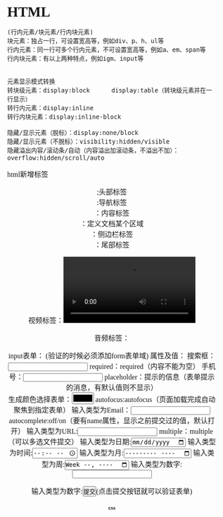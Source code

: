 # HTML
```
(行内元素/块元素/行内块元素)
块元素：独占一行，可设置宽高等，例如div、p、h、ul等
行内元素：同一行可多个行内元素，不可设置宽高等，例如a、em、span等
行内块元素：有以上两种特点，例如igm、input等


元素显示模式转换
转块级元素：display:block      display:table（转块级元素并在一行显示）
转行内元素：display:inline
转行内块元素：display:inline-block

隐藏/显示元素（脱标）：display:none/block
隐藏/显示元素（不脱标）：visibility:hidden/visible
隐藏溢出内容/滚动条/自动（内容溢出加滚动条，不溢出不加）：overflow:hidden/scroll/auto
```

html新增标签
<header>;头部标签
<nav>:导航标签
<article>：内容标签
<section>：定义文档某个区域
<aside>：侧边栏标签
<footer>：尾部标签 

视频标签：<video src="~~~"><video>(大部分浏览器支持mp4)
		属性：width/hight（宽高）
				autoplay="autoplay"(自动播放,谷歌浏览器多加 muted="muted")
				preload="auto/none"（是否预加载视频，有autoplay则忽略）
				controls="controls"（显示播放控件）
				loop="loop"（视频无限循环）
				poster="~~~"（视频未加载完成时显示的图片）

音频标签：<audio src="~~~"><audio>(大部分浏览器支持mp3)
		属性：autoplay="autoplay"(自动播放)
			 controls="controls"（显示播放控件）
			 loop="loop"（视频无限循环）

input表单：
<from action="">(验证的时候必须添加form表单域)
												属性及值：
搜索框：<input type="search">							required：required（内容不能为空）
手机号：<input type="tel">								placeholder：提示的信息（表单提示的消息，有默认值则不显示）			
生成颜色选择表单：<input type="color">					 autofocus:autofocus（页面加载完成自动聚焦到指定表单）
输入类型为Email：<input type="email">					autocomplete:off/on（要有name属性，显示之前提交过的值，默认打开）
输入类型为URL:<input type="url">						multiple：multiple（可以多选文件提交）
输入类型为日期:<input type="date">
输入类型为时间:<input type="time">
输入类型为月:<input type="month">
输入类型为周:<input type="week">
输入类型为数字:<input type="number">

输入类型为数字:<input type="submit" value="提交">(点击提交按钮就可以验证表单)

</from>



# css
<style type ="text/css">
/*css初始化*/

* {margin:0;    /*清除内外边距*/
padding:0;
box-sizing:border-box	/*padding和border不会撑大盒子，前提是二者大小都不超过width*/}

em,i {font-style: normal;}      /*em、i不倾斜*/

li {list-style: none;}  /*去除li圆点*/

img {border: 0;         
        vertical-align: middle;}   /*取消图片地侧空白缝隙*/

button {cursor: pointer;}  /*经过button按钮鼠标变小手*/

a {text-decoration: none;}      /*取消链接下划线*/

body {-webkit-font-smoothing:antialiased;       /*css3 抗锯齿，文字更清晰*/
        font-size: 16px;
        font-family: "微软雅黑";}

.clearfiz::after {visibility: hidden;   /*清除浮动*/
        clear: both;
        display: block;
        content: ".";
        height: 0;}
/*css初始化*/

css选择器
链接伪类选择器	(要按照LVHA的顺序写)
a:link{}	/*选择未被选择的链接*/
a:visited{}	/*选择已被访问的链接*/
a:hover{}		/*鼠标指针位于其上的链接*/
a:active{}	/*鼠标按下未松开的链接*/
a:focus{}伪类选择器	/*选择获得焦点的元素，主要用于input类表单元素*/
input:checked：/*选择被选中的 复选框 或 单选按钮*/

属性选择器
div[text-align]{}	/*选择带有text-align属性的div*/
div[text-align=left]{}	/*选择带有text-align属性且属性值为left的div*/
div[class^=box]{}	/*选择带有class属性且属性值 开头 字母为 box 的div*/
div[class$=box]{}	/*选择带有class属性且属性值 结尾 字母为 box 的div*/
div[class*=box]{}	/*选择带有class属性且属性值 含有 字母为 box 的div*/

结构伪类选择器（div里只有p这 一种 子元素时）
div p:first-child	/*选择div中的第一个p*/
div p:last-child	/*选择div中的最后一个p*/
div p:nth-child(n/even/odd/公式)	/*选择ul中的第n个p/偶数/奇数/例如：5n-1（n从0开始算）*/
	div :first-child		/*选择div中的第一个子元素）*/

结构伪类选择器（div里有 多种 子元素时）
div p:first-of-type	/*选择div中的第一个p*/
div p:last-of-type	/*选择div中的最后一个p*/
div p:nth-of-type(n/even/odd/公式)	/*选择ul中的第n个p/偶数/奇数/例如：5n-1（n从0开始算）*/
	div :first-of-type		/*选择div中的第一个子元素）*/

伪元素选择器（通过css创建html标签，简化html结构）（属于行内元素）
div::before{content:"123";}	/*作为div的子元素，摆在div前面*/
div::after{content:"123";}		/*作为div的子元素，摆在div后面*/

添加前后两个伪元素清除浮动
.box1::before {visibility: hidden;			
				clear: both;
				display: block;
				content: ".";
				height: 0;}

.box1::after {visibility: hidden;
				clear: both;
				display: block;
				content: ".";
				height: 0;}

css3过渡动画：（搭配:hover）transition:要过渡的属性/花费时间/运动曲线（默认ease，可略）/何时开始（默认0s，可略）
div {
	width:100px;
	height:200px;
	transition:width 1s ease 1s, height 1s ease 1s	/*所有属性一起变（all 1s ease 1s）*/
	}

div:hover {
	width:200px;
	height:300px;
}


font-size:14px; /*定义字体大小属性*/

color:#0000;     /*定义颜色属性*/

font-family: "微软雅黑";  /*设置字体*/

font-weight: 400;/*定义字体粗细，400是默认，700   加粗，bold*/

font-style: normal;/*定义字体风格，italic斜体，oblique倾斜*/

line-height: 80px; /*字体行的间距：*/

letter-spacing: 9px;  /*字体左右的间距：*/

word-spacing:10px;	/*单词间距*/

text-align: center; /*文本居中，只对<div><p>等 块元素 有用，对于图片可以给图片加<p>标签*/

text-decoration:# /*文本下划线、上划线、删除线等或删除*/

text-indent:2em； /*缩进2个字符，负值反方向*/

text-transform:uppercase; /*英文大小写*/

text-shadow:10px/10px/20px/black; /*文本 水平阴影，垂直阴影，模糊半径，阴影颜色    最后加逗号继续叠加阴影*/

line-height:center/30px； /*文字垂直水平居中/行间距*/

list-style: none;/* 去列表小圆点*/

outline:solid #ff0000 10px;  /*元素周围的轮廓，不占用空间，针对链接、表单控件和ImageMap等元素设计，用于搜索栏*/
outline:none/*取消选中状态的边框*/
border: solid #a0a0a0 12px; /*边缘，占用空间，可应用于几乎所有有形的html元素,主要用于美化*/

box-shadow: 10px 10px 20px #919191; /*图片阴影*/

opacity: 0; /*不透明度*/

white-space:nowrap	/*强制文本在一行显示（不允许换行）*/
overflow:hidden	/*隐藏溢出文本*/
text-overflow:ellipsis/*溢出文本用省略号显示*/


css 盒子		/*给子盒子加外边距向下移动，父盒子也会向下移动。解决方案：父盒子加边框、内边距、overflow:hidden（隐藏溢出）*/
width: 50px;#盒子模型的宽度

height: 50px;# 盒子模型的高度

background: #C57273;#盒子模型的背景

border-bottom：1px solid #3E292A;	/*给盒子下方加边框，样式：none没有边框，solid单实线，dashed虚线,dotted点线,double双实线*/border-collapse:collapse		/*相邻边框合并1+1=1*/
border-radius:18px;		/*圆框*/

barder：10px solid transparent	/*给无宽高div设置透明边框，其中一边有边框，则呈现小三角形*/
barder-left-color：#3E292A

.三角形/梯形盒子{border-width:  200px 500px 0 0; 
        border-style: solid;
        border-color: transparent black transparent transparent;
        width: 0px;
        height: 0px;}

box-sizing:border-box	/*padding和border不会撑大盒子，前提是二者大小都不超过width*/



flex布局
	display: flex;				/*Flexbox布局(给父元素设置)*/

	flex-direction: row（默认）/row-reverse/column/column-reverse;/*设置主轴方向,（左右/反/上下/反）*/
	
	/*子元素 主轴 排列方式（从 主轴 头部开始/反/在主轴居中/平分剩余空间/先两边贴，再平分剩余空间）*/
	justify-content: flex-start（默认）/flex-end/center/space-around/space-between;
		
	/*单行子元素 测轴 排列方式（顶部对齐/反/沿着测轴拉伸（不能设置高度）/垂直居中）*/
	align-items:flex-start/flex-end/stretch/center;		

	flex-wrap:wrap/nowrap	/*换行/不换行（默认，父元素一行装不下，子元素回自动变小	）*/

	/*换行后：多行子元素 测轴 排列方式（顶部对齐/反/沿着测轴拉伸（不能设置高度）/垂直居中/平分剩余空间/先两边贴，再平分剩余空间）*/
	align-content:flex-start/flex-end/stretch/center/space-around/space-between;

	flex-flow:column wrap	/*flex-direction和flex-wrap的简写*/

	



background-color: red;		/*上色*/

margin:0 auto; 	/*盒子水平居中（前提要设置了宽度）*/

padding:50px; 	/*设置内边距。（上、右、下、左）按顺序  影响盒子大小(不设置盒子宽或高则不影响)*/

margin:50px;  	/*设置外边距。（上、右、下、左）按顺序  影响盒子大小*/

*{ padding:0; margin:0;}  	/*所有元素设置为0*/

background-image: url();  	/*背景图像 默认平铺*/

background-repeat:repeat/no-repeat/repeat-x/repeat-y; /*背景平铺，既图小盒子大的情况下，图自动复制铺满*/

background-position:center top/2px 5px; /*背景位置：上对齐居中(两种可混合使用)*/
拓展：精灵图 （针对不常更换的背景图片）（多个小图标合成一张分布好位置的大背景图，创建各小图标对应的div并调整好位置，给div添加大背景图，
通过background-position：-x -y 移动大背景图使小图标位移到对应的div中）（这样一来服务器只需要给浏览器发送一张大图，提高效率，）

第三方字体导入/*下载的字体css文件里复制一下代码*/
	@font-face {font-family: 'icomoon';		/*icomoon为字体名称，可改*/
				src:  url('fonts/icomoon.eot?ehjytq#iefix') format('embedded-opentype'),
					url('fonts/icomoon.ttf?ehjytq') format('truetype'),
					url('fonts/icomoon.woff?ehjytq') format('woff'),
					url('fonts/icomoon.svg?ehjytq#icomoon') format('svg');
				font-weight: normal;
				font-style: normal;
				font-display: block;}				
	拓展（字体图标，图标以字体的形式，方便随时更改样式）：同样导入方法
		<span style:font-family:"icmoon"></span>	/*  可在 下载字体图标的网站 复制，或者在下载的文件夹中的 demo.html 中复制到的
													然后再设置  的字体样式即可font-family:"icmoon"*/


background-attachment:scroll/fixed;	/*背景图随着页面滚动/固定*/

background-color: rgba(0, 0, 0, 0.3);	/*半透明*/

no-repeat;  	/*清除复制的图像，配合上面*/


float: left;  	/* 浮动（能让 块级元素 横向排列，如何元素都能加folat，若 行内元素 加folat，则具有 行内块元素 特征

					父盒子1未设置高度，子盒子设置浮动时，子盒子的高度不会撑开父盒子，则父盒子2就会顶上去，则需要 清除浮动————给父盒字添加overflow:hidden（隐藏溢出）     或者  通过添加一前一后 伪元素清除浮动
																	}

				若父盒子1浮动（脱标），另一个p等文字父盒子2顶上时，则父盒子1只盖住标签，不会盖住文字内容*/



定位
						z-index:2			/*设置盒子图层优先级（定位盒子才能用）*/
position: relative/absolute/static/fixed	/*相对(不脱标  原来位置为参照点)（具有 行内块元素 特征）*/
transform: translatex/y(-250px); 			/*沿真身x/y轴移动~~px*/

											绝对（脱标  父元素为参照物，无父元素或父元素无定位，则浏览器为参照物/爷元素有定位，父元素无定位，
											爷元素 为参照物，无法使用margin:0 autos实现水平居中）

											固定定位(脱标 无法使用margin:0 autos实现水平居中)

											定位的脱标（若父盒子1 脱标 ，另一个p等文字父盒子2顶上时，则父盒子1会盖住文字内容）

vertical-align:baseline/top/middle/bottom	/*对 行内元素 或 行内块元素 设置，与文字（同一行内的行内块元素或行内元素）垂直对齐
											基线对齐/顶部对齐/中部对齐/底部对齐*/
											默认基线对齐，所以对于照片而言，下方会有缝隙，设置成底部对齐即可


2D转换
transform: translate(X, Y)	/* 移动自身~ */
transform: translateX(n)
transform: translateY(n)

2D旋转
transform:rotate(90deg)	/* 以元素中心点旋转 */
transform:origin(X, Y)	/* 更改中心点位置 */

transform:scale(0.5，0.5)	/* 缩小0.5倍（优势：直接修改宽高，会沿着右下方缩放，会影响周围其他元素，
							而scale 默认 以元素中心点向四周缩放，不会影响周围其他元素，也可更改中心点位置） */

综合写法：transform: translate(x, y) rotate(-90deg) scale(0.5，0.5);	/* 按顺序（移动必须先写） */


3D转换
transform: translate3d(x, y, z)	/* 移动自身~ */
transform: translatex(n)
transform: translatey(n)
transform: translatez(n) /* Z轴垂直于屏幕，父元素加透视prespective，子元素才有3D效果 */

3D旋转
transform:rotateX(90deg)
transform:rotateY(90deg)
transform:rotateZ(90deg)	/* 效果与2D旋转一样，以元素中心点旋转 */
transform:rotate3d(x,y,z,deg)	/* (0,1,0,45deg)沿Y轴旋转45度 *   (1,1,0,45deg)沿XY轴对角线旋转45度 */

透视
perspective: 500px /* 既眼睛与物体的距离，越小越有立体感，写在父元素，子元素才有3D透视效果（近大远小） */

3D呈现	/* 用transform-style：preserve-3d呈现子元素3D效果（使子元素处于3D空间） */
transform-style：preserve-3d	/* 写在父元素，子元素开启3d立体空间 */
transform-style: flat	/* 关闭（默认） */


CSS动画
/* 定义动画 （move为自定名称）*/
@keyframes move {
	0% {
		transform: translatex(0)
		}
	100% {
		transform: translatex(1000px)
	}
}
/* 调用动画 */
div {
	width:200px;						 
	height:200px;
	background-color:black;
	animation-name: move;	/* 名称 */
	animation-duration: 2s;	/* 运动时间 */
	animation-timing-function: ease;	/* 移动曲线 默认ease慢快慢/ease-in开始慢/ease-out结束慢/ease-in-out开始结束都慢/linear匀速/stepa(5)分五步完成动画 */
	animation-delay: 1s;	/* 何时开始 */
	animation-iteration-count: infinite;/* 无限循环 也可写数字次5*/
	animation-direction:alternate ;	/* 下一周期逆向播放 默认normal */
	animation-fill-mode: forwards/backwards;/* 100%时保持当前状态 或 恢复0%时的状态 默认恢复 */
}
div:hover {
	    animation-play-state: paused/running;	/* paused鼠标经过时停止，移开继续 */
} 

综合写法animation：名称 持续 曲线 何时开 次数 反方向 起始或结束状态（除了animation-play-state，逗号隔开可调用多个动画）

函数
filter:blur(5px)	/*模糊处理*/
width:calc(100% - 50px)	/*（运算符号要空格隔开）给子元素加，100%表示和父元素一样大，整体表示永远比父盒子小50px*/








```css 超链接
<a href="">    /*超链接*/
a:link  	/*超链接的默认样式*/
a:visited  /*超链接被访问过之后的样式*/
a:hover  	/*鼠标指针经过、悬停时超链接的样式*/
a:active  	/*鼠标单击不放时超链接的样式*/
text-decoration: none;   /*超链接取消下划线 underline有*/
```



<label></label>	/*与表单控件关联*/

/*</label>for 与 <input>id 相同，既点击 输入密码 时会选中 <input>*/
<label for="abc">输入密码</label>
<input type="tex" id="abc">

/*<label>在<label>内部时，点击<label>会选中<label>*/
<label>
	<input type="tex">
</label>


```css input输入表单的属性 <input>		 			 		 <input type="checkbox" id="xieyi">
															<label for="xieyi">同意协议</label>(点文本同意协议也能打勾)
type
checked:checked		/*input元素首次加载被选中*/
maxlength:正整数	/*字符最大长度*/
value:自定			/*规定input元素的值，也是提交给后台的值*/
name:自定			/*定义input元素的名称*/
```

```css type的属性值 
text 	单行文本输入框
password 	密码输入框 
hidden	隐藏的输入字段
radio 	单选按钮 
checkbox 复选框
button 	普通按钮 
submit 	提交按钮 
reset 	重置按钮
image 	图像形式提交按钮
file	定义输入字段和浏览按钮，文件上传
placholder	定义框内字，框内输入时字消失（搜索栏）
outline:solid #ff0000 10px;  /*元素周围的轮廓，不占用空间，针对链接、表单控件和ImageMap等元素设计，用于搜索栏*/
outline:none/*取消选中状态的边框*/
```


```css select下拉表单<select>
<select>
	<option >广东</option>
	<option >湖南</option>
</select>   自定义下拉列表
```

```css textarea文本域表单的属性 <textarea>
cols:每行字符
rows:显示的行数
resize:禁止文本域被拖拽
outline:none/*取消选中状态的边框*/



```html
<body>
	<!-- 注释 -->
	<!-- 标题标签 -->
	<h1>h1标签</h1>
	
	<!-- 段落标签 -->
	<p>段落p标签</p>
	
	<!-- div布局标签 -->
	<h1>h1标签</h1>
	<p>段落p标签</p>
	<div>负责整个网页的结构</div>

	
</body>
```

### 1.1、基本标签

* `<ol>`有序列表
* `<ul>`无序列表
* `<br>`换行标签 单标签
* `<hr>`段落水平线标签  单标签
* `<img src=" ">`图片标签
* `<table>`表格
  * `<tr>`表格的表头
    * `<td>`表格的行
    * `<th>`表格的列




```html
<div class="denglu">
	<div class="header" id='header_id'>
		<p>账号登录</p>
		<p>账号注册</p>
	</div>
	<!-- 账号密码输入 -->
	<div class="content" id="content_2">
        <div class="zhanghao">
			<input type="text" class="content_1" id='used' placeholder="手机号/用户名/邮箱" />
			<input type="password" class="content_2" id='passd' placeholder="密码" />
		</div>
		<div class="zhuce">
			<input type="text" class="content_1" placeholder="注册账号/手机号" />
			<input type="password" class="content_2" placeholder="密码" />
		</div>
	</div>
	<div class="footer" id="footer_1">
		<input type="button" class="footer_1" value="登录" />
		<input type="button" class="footer_2" value="立刻注册" />
	</div>
	<div class="wei">
		<p><a href="../首页/index.html">立即返回</a></p>
	</div>
</div>
```

```js
<div class="juti"><!-- 打一层灰 -->
		<div class="juti1">
			
		<div class="left">
			<div class="tp"> 
				<img class="tp1" src="图片/拼图 (1).png" alt="宫崎骏" > 
			</div>  
			<div class="sp">
				<video class="sp1" src="图片/2f.mp4"  controls="controls" muted="muted" autoplay="autoplay" ></video>
			</div>
		</div>
```

input[type="checkbox"] {opacity: 0;}    /*不透明度为0*/

input[type="checkbox"] + label::before                  /*label既‘同意协议’  ::before既‘伪元素’  
                                                        +label::before表示‘在同意协议的前面加一个伪元素（伪元素可修改样式）*/ 
        {content: "";   /*给伪元素设置空字符，没有伪元素之前是框里的‘勾’*/
        display: inline-block;  /*display元素显示类型   inline内联，既在同一行上显示   block块级元素，具有独立的宽度、高度、边距和内边距*/
        width: 20px;
        height: 20px;
        background-color: black;
        border: 1px solid black;}

input[type="checkbox"]:checked + label::before {
                background-color: black; }

input[type="checkbox"] + label {
        display: inline-block;
        vertical-align: middle;
        cursor: pointer;}